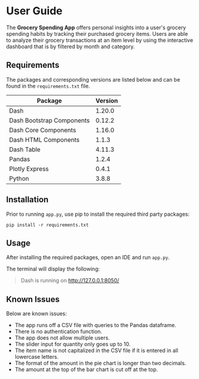 # User Guide
The **Grocery Spending App** offers personal insights into a user's grocery spending habits by tracking their purchased grocery items. Users are able to analyze their grocery transactions at an item level by using the interactive dashboard that is by filtered by month and category.  

## Requirements
The packages and corresponding versions are listed below and can be found in the ```requirements.txt``` file.

Package | Version
--------|--------
Dash | 1.20.0
Dash Bootstrap Components | 0.12.2
Dash Core Components | 1.16.0
Dash HTML Components | 1.1.3
Dash Table | 4.11.3
Pandas | 1.2.4
Plotly Express | 0.4.1
Python | 3.8.8

## Installation
Prior to running ```app.py```, use pip to install the required third party packages:
``` 
pip install -r requirements.txt
```
## Usage
After installing the required packages, open an IDE and run ```app.py```.

The terminal will display the following:
>Dash is running on http://127.0.0.1:8050/

## Known Issues
Below are known issues:
* The app runs off a CSV file with queries to the Pandas dataframe.
* There is no authentication function.
* The app does not allow multiple users.
* The slider input for quantity only goes up to 10.
* The item name is not capitalized in the CSV file if it is entered in all lowercase letters.
* The format of the amount in the pie chart is longer than two decimals.
* The amount at the top of the bar chart is cut off at the top.
